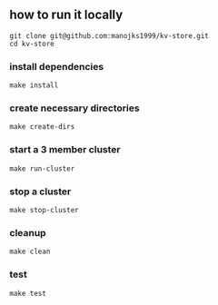 ## how to run it locally

```shell
git clone git@github.com:manojks1999/kv-store.git
cd kv-store
```
### install dependencies
```shell
make install
```
### create necessary directories
```shell
make create-dirs
```

### start a 3 member cluster
```shell
make run-cluster
```

### stop a cluster 
```shell
make stop-cluster
```

### cleanup 
```shell
make clean
```

### test
```shell
make test
```